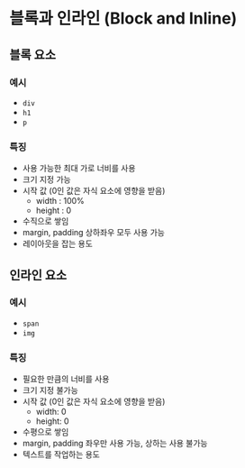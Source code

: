 # 블록과 인라인 (Block and Inline)

## 블록 요소

### 예시

- `div`
- `h1`
- `p`

### 특징

- 사용 가능한 최대 가로 너비를 사용
- 크기 지정 가능
- 시작 값 (0인 값은 자식 요소에 영향을 받음)
  - width : 100%
  - height : 0
- 수직으로 쌓임
- margin, padding 상하좌우 모두 사용 가능
- 레이아웃을 잡는 용도

## 인라인 요소

### 예시

- `span`
- `img`

### 특징

- 필요한 만큼의 너비를 사용
- 크기 지정 불가능
- 시작 값 (0인 값은 자식 요소에 영향을 받음)
  - width: 0
  - height: 0
- 수평으로 쌓임
- margin, padding 좌우만 사용 가능, 상하는 사용 불가능
- 텍스트를 작업하는 용도
